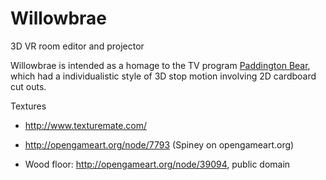 # Willowbrae

3D VR room editor and projector

Willowbrae is intended as a homage to the TV program [Paddington Bear](https://en.wikipedia.org/wiki/Paddington_(1975_TV_series)), which had a individualistic style of 3D stop motion involving 2D cardboard cut outs.

Textures

 * http://www.texturemate.com/
 * http://opengameart.org/node/7793 
  (Spiney on opengameart.org)

 * Wood floor: http://opengameart.org/node/39094, public domain

